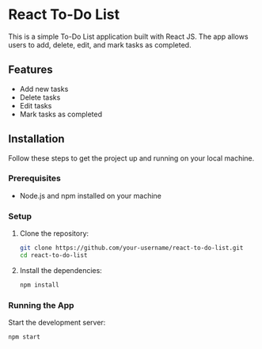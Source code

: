 # React To-Do List

This is a simple To-Do List application built with React JS. The app allows users to add, delete, edit, and mark tasks as completed.

## Features

- Add new tasks
- Delete tasks
- Edit tasks
- Mark tasks as completed

## Installation

Follow these steps to get the project up and running on your local machine.

### Prerequisites

- Node.js and npm installed on your machine

### Setup

1. Clone the repository:
    ```sh
    git clone https://github.com/your-username/react-to-do-list.git
    cd react-to-do-list
    ```

2. Install the dependencies:
    ```sh
    npm install
    ```

### Running the App

Start the development server:
```sh
npm start


